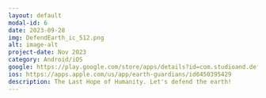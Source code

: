 ```yaml
---
layout: default
modal-id: 6
date: 2023-09-28
img: DefendEarth_ic_512.png
alt: image-alt
project-date: Nov 2023
category: Android/iOS
google: https://play.google.com/store/apps/details?id=com.studioand.defendearth
ios: https://apps.apple.com/us/app/earth-guardians/id6450395429
description: The Last Hope of Humanity. Let's defend the earth!
---
```

